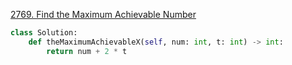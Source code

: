 



[2769. Find the Maximum Achievable Number](https://leetcode.cn/problems/find-the-maximum-achievable-number/)

```python
class Solution:
    def theMaximumAchievableX(self, num: int, t: int) -> int:
        return num + 2 * t
```

